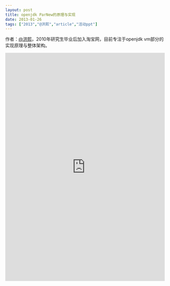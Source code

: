 ```yaml
---
layout: post
title: openjdk ParNew的原理与实现
date: 2013-01-26
tags: ["2013","@洪熙","article","活动ppt"]
---
```


作者：[@洪熙](http://weibo.com/u/1145989867)，2010年研究生毕业后加入淘宝网，目前专注于openjdk vm部分的实现原理与整体架构。

<embed src="http://greenteajug.github.io/images/ParNew设计原理.pdf" type="application/pdf" height="720" width="100%" />